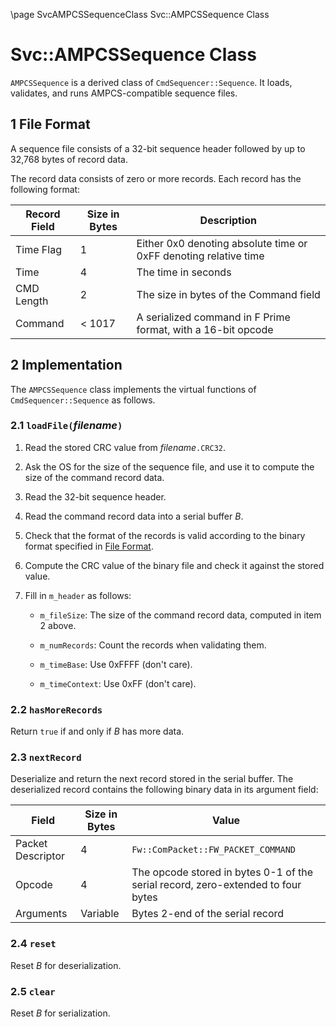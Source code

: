 \page SvcAMPCSSequenceClass Svc::AMPCSSequence Class
# Svc::AMPCSSequence Class

`AMPCSSequence` is a derived class of `CmdSequencer::Sequence`.
It loads, validates, and runs AMPCS-compatible sequence files.

<a name="File_Format"></a>
## 1 File Format

A sequence file consists of a 32-bit sequence header followed by
up to 32,768 bytes of record data.

The record data consists of zero or more records.
Each record has the following format:

Record Field | Size in Bytes | Description
------------ | ------------- | -----------
Time Flag    | 1             | Either 0x0 denoting absolute time or 0xFF denoting relative time
Time         | 4             | The time in seconds
CMD Length   | 2             | The size in bytes of the Command field
Command      | < 1017    | A serialized command in F Prime format, with a 16-bit opcode

## 2 Implementation

The `AMPCSSequence` class implements the virtual functions of
`CmdSequencer::Sequence` as follows.

<a name="loadFile"></a>
### 2.1 `loadFile(`*filename*`)`

1. Read the stored CRC value from *filename*`.CRC32`.

2. Ask the OS for the size of the sequence file, and use it to compute the size
of the command record data.

3. Read the 32-bit sequence header.

4. Read the command record data into a serial buffer *B*. 

5. Check that the format of the records is valid according to the binary format
specified in [File Format](#File_Format).

6. Compute the CRC value of the binary file and check it against the stored value.

7. Fill in `m_header` as follows:

    * `m_fileSize`: The size of the command record data, computed in item 2 above.

    * `m_numRecords`: Count the records when validating them.

    * `m_timeBase`: Use 0xFFFF (don't care).

    * `m_timeContext`: Use 0xFF (don't care).

### 2.2 `hasMoreRecords`

Return `true` if and only if *B* has more data.

### 2.3 `nextRecord`

Deserialize and return the next record stored in the serial buffer.
The deserialized record contains the following binary data in its 
argument field:

Field             | Size in Bytes | Value
----------------- | ------------- | -----------
Packet Descriptor | 4             | `Fw::ComPacket::FW_PACKET_COMMAND`
Opcode            | 4             | The opcode stored in bytes 0-1 of the serial record, zero-extended to four bytes
Arguments         | Variable      | Bytes 2-end of the serial record

### 2.4 `reset`

Reset *B* for deserialization.

### 2.5 `clear`

Reset *B* for serialization.
